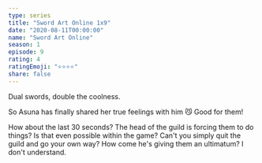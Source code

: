 ```yaml
---
type: series
title: "Sword Art Online 1x9"
date: "2020-08-11T00:00:00"
name: "Sword Art Online"
season: 1
episode: 9
rating: 4
ratingEmoji: "⭐️⭐️⭐️⭐️"
share: false
---
```


Dual swords, double the coolness.

So Asuna has finally shared her true feelings with him 😼 Good for them!

How about the last 30 seconds? The head of the guild is forcing them to do things? Is that even possible within the game? Can't you simply quit the guild and go your own way? How come he's giving them an ultimatum? I don't understand.
